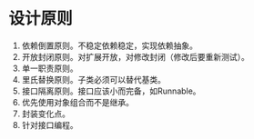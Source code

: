 # 设计原则
1. 依赖倒置原则。不稳定依赖稳定，实现依赖抽象。
2. 开放封闭原则。对扩展开放，对修改封闭（修改后要重新测试）。
3. 单一职责原则。
4. 里氏替换原则。子类必须可以替代基类。
5. 接口隔离原则。接口应该小而完备，如Runnable。
6. 优先使用对象组合而不是继承。
7. 封装变化点。
8. 针对接口编程。